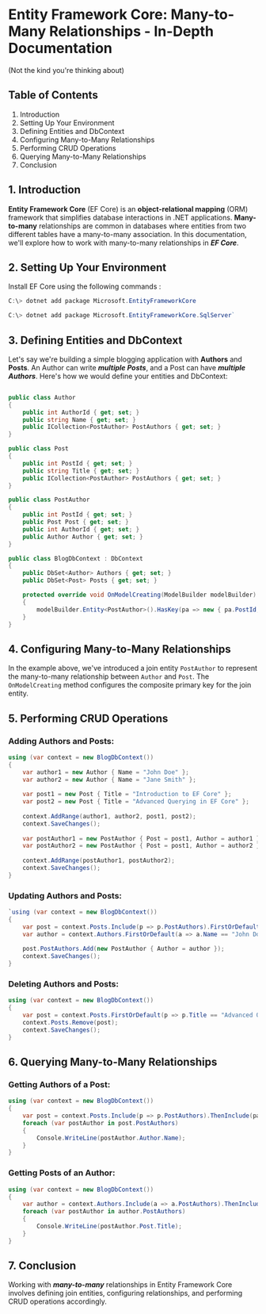 # Entity Framework Core: Many-to-Many Relationships - In-Depth Documentation
(Not the kind you're thinking about)
## Table of Contents

1.  Introduction
2.  Setting Up Your Environment
3.  Defining Entities and DbContext
4.  Configuring Many-to-Many Relationships
5.  Performing CRUD Operations
6.  Querying Many-to-Many Relationships
7.  Conclusion

## 1. Introduction

**Entity Framework Core** (EF Core) is an **object-relational mapping** (ORM) framework that simplifies database interactions in .NET applications. **Many-to-many** relationships are common in databases where entities from two different tables have a many-to-many association. In this documentation, we'll explore how to work with many-to-many relationships in ***EF Core***.

## 2. Setting Up Your Environment

Install EF Core using the following commands :

```powershell
C:\> dotnet add package Microsoft.EntityFrameworkCore
```
```powershell
C:\> dotnet add package Microsoft.EntityFrameworkCore.SqlServer` 
```

## 3. Defining Entities and DbContext

Let's say we're building a simple blogging application with **Authors** and **Posts**. An Author can write ***multiple Posts***, and a Post can have ***multiple Authors***. Here's how we would define your entities and DbContext:

```csharp

public class Author
{
    public int AuthorId { get; set; }
    public string Name { get; set; }
    public ICollection<PostAuthor> PostAuthors { get; set; }
}

public class Post
{
    public int PostId { get; set; }
    public string Title { get; set; }
    public ICollection<PostAuthor> PostAuthors { get; set; }
}

public class PostAuthor
{
    public int PostId { get; set; }
    public Post Post { get; set; }
    public int AuthorId { get; set; }
    public Author Author { get; set; }
}

public class BlogDbContext : DbContext
{
    public DbSet<Author> Authors { get; set; }
    public DbSet<Post> Posts { get; set; }

    protected override void OnModelCreating(ModelBuilder modelBuilder)
    {
        modelBuilder.Entity<PostAuthor>().HasKey(pa => new { pa.PostId, pa.AuthorId });
    }
}
```

## 4. Configuring Many-to-Many Relationships

In the example above, we've introduced a join entity `PostAuthor` to represent the many-to-many relationship between `Author` and `Post`. The `OnModelCreating` method configures the composite primary key for the join entity.

## 5. Performing CRUD Operations

### Adding Authors and Posts:

```csharp
using (var context = new BlogDbContext())
{
    var author1 = new Author { Name = "John Doe" };
    var author2 = new Author { Name = "Jane Smith" };
    
    var post1 = new Post { Title = "Introduction to EF Core" };
    var post2 = new Post { Title = "Advanced Querying in EF Core" };
    
    context.AddRange(author1, author2, post1, post2);
    context.SaveChanges();
    
    var postAuthor1 = new PostAuthor { Post = post1, Author = author1 };
    var postAuthor2 = new PostAuthor { Post = post1, Author = author2 };
    
    context.AddRange(postAuthor1, postAuthor2);
    context.SaveChanges();
}
```

### Updating Authors and Posts:

```csharp
`using (var context = new BlogDbContext())
{
    var post = context.Posts.Include(p => p.PostAuthors).FirstOrDefault(p => p.Title == "Introduction to EF Core");
    var author = context.Authors.FirstOrDefault(a => a.Name == "John Doe");
    
    post.PostAuthors.Add(new PostAuthor { Author = author });
    context.SaveChanges();
}
```

### Deleting Authors and Posts:

```csharp
using (var context = new BlogDbContext())
{
    var post = context.Posts.FirstOrDefault(p => p.Title == "Advanced Querying in EF Core");
    context.Posts.Remove(post);
    context.SaveChanges();
}
```

## 6. Querying Many-to-Many Relationships

### Getting Authors of a Post:

```csharp
using (var context = new BlogDbContext())
{
    var post = context.Posts.Include(p => p.PostAuthors).ThenInclude(pa => pa.Author).FirstOrDefault();
    foreach (var postAuthor in post.PostAuthors)
    {
        Console.WriteLine(postAuthor.Author.Name);
    }
}
```

### Getting Posts of an Author:

```csharp
using (var context = new BlogDbContext())
{
    var author = context.Authors.Include(a => a.PostAuthors).ThenInclude(pa => pa.Post).FirstOrDefault();
    foreach (var postAuthor in author.PostAuthors)
    {
        Console.WriteLine(postAuthor.Post.Title);
    }
}
```

## 7. Conclusion
Working with ***many-to-many*** relationships in Entity Framework Core involves defining join entities, configuring relationships, and performing CRUD operations accordingly.
